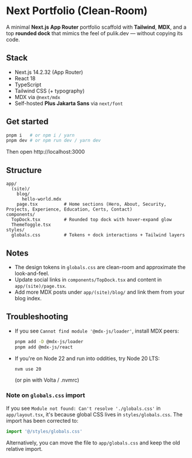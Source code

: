 # Next Portfolio (Clean-Room)

A minimal **Next.js App Router** portfolio scaffold with **Tailwind**, **MDX**, and a top **rounded dock** that mimics the feel of pulik.dev — without copying its code.

## Stack
- Next.js 14.2.32 (App Router)
- React 18
- TypeScript
- Tailwind CSS (+ typography)
- MDX via `@next/mdx`
- Self-hosted **Plus Jakarta Sans** via `next/font`

## Get started
```bash
pnpm i   # or npm i / yarn
pnpm dev # or npm run dev / yarn dev
```

Then open http://localhost:3000

## Structure
```
app/
  (site)/
    blog/
      hello-world.mdx
    page.tsx          # Home sections (Hero, About, Security, Projects, Experience, Education, Certs, Contact)
components/
  TopDock.tsx         # Rounded top dock with hover-expand glow
  ThemeToggle.tsx
styles/
  globals.css         # Tokens + dock interactions + Tailwind layers
```

## Notes
- The design tokens in `globals.css` are clean-room and approximate the look-and-feel.
- Update social links in `components/TopDock.tsx` and content in `app/(site)/page.tsx`.
- Add more MDX posts under `app/(site)/blog/` and link them from your blog index.


## Troubleshooting
- If you see `Cannot find module '@mdx-js/loader'`, install MDX peers:
  ```bash
  pnpm add -D @mdx-js/loader
  pnpm add @mdx-js/react
  ```
- If you're on Node 22 and run into oddities, try Node 20 LTS:
  ```bash
  nvm use 20
  ```
  (or pin with Volta / .nvmrc)


### Note on `globals.css` import
If you see `Module not found: Can't resolve './globals.css'` in `app/layout.tsx`, it's because global CSS lives in `styles/globals.css`.
The import has been corrected to:
```ts
import '@/styles/globals.css'
```
Alternatively, you can move the file to `app/globals.css` and keep the old relative import.
